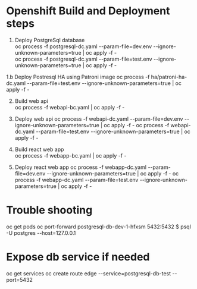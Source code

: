 # Openshift Build and Deployment steps

1. Deploy PostgreSql database      
oc process -f postgresql-dc.yaml --param-file=dev.env --ignore-unknown-parameters=true | oc apply -f -    
oc process -f postgresql-dc.yaml --param-file=test.env --ignore-unknown-parameters=true | oc apply -f -   

1.b Deploy Postresql HA using Patroni image
oc process -f ha/patroni-ha-dc.yaml --param-file=test.env --ignore-unknown-parameters=true | oc apply -f -

2. Build web api        
oc process -f webapi-bc.yaml | oc apply -f -

3. Deploy web api
oc process -f webapi-dc.yaml --param-file=dev.env --ignore-unknown-parameters=true | oc apply -f -
oc process -f webapi-dc.yaml --param-file=test.env --ignore-unknown-parameters=true | oc apply -f -

4. Build react web app        
oc process -f webapp-bc.yaml | oc apply -f -

4. Deploy react web app
oc process -f webapp-dc.yaml --param-file=dev.env --ignore-unknown-parameters=true | oc apply -f -
oc process -f webapp-dc.yaml --param-file=test.env --ignore-unknown-parameters=true | oc apply -f -

# Trouble shooting
oc get pods
oc port-forward postgresql-db-dev-1-hfxsm 5432:5432
$ psql -U  postgres --host=127.0.0.1

# Expose db service if needed
oc get services
oc create route edge --service=postgresql-db-test --port=5432
